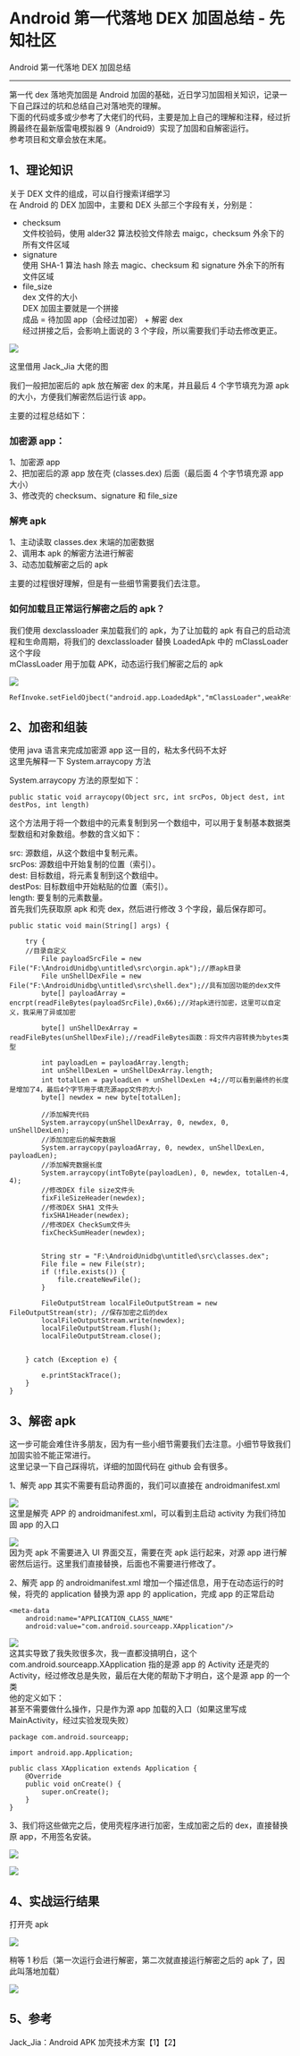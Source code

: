 

# Android 第一代落地 DEX 加固总结 - 先知社区

Android 第一代落地 DEX 加固总结

- - -

第一代 dex 落地壳加固是 Android 加固的基础，近日学习加固相关知识，记录一下自己踩过的坑和总结自己对落地壳的理解。  
下面的代码或多或少参考了大佬们的代码，主要是加上自己的理解和注释，经过折腾最终在最新版雷电模拟器 9（Android9）实现了加固和自解密运行。  
参考项目和文章会放在末尾。

## 1、理论知识

关于 DEX 文件的组成，可以自行搜索详细学习  
在 Android 的 DEX 加固中，主要和 DEX 头部三个字段有关，分别是：

-   checksum  
    文件校验码，使用 alder32 算法校验文件除去 maigc，checksum 外余下的所有文件区域
-   signature  
    使用 SHA-1 算法 hash 除去 magic、checksum 和 signature 外余下的所有文件区域
-   file\_size  
    dex 文件的大小  
    DEX 加固主要就是一个拼接  
    成品 = 待加固 app（会经过加密） + 解密 dex  
    经过拼接之后，会影响上面说的 3 个字段，所以需要我们手动去修改更正。

[![](assets/1706958493-6277b37f84666cd1393d6aaef817324f.png)](https://xzfile.aliyuncs.com/media/upload/picture/20240129164440-a434f668-be82-1.png)

这里借用 Jack\_Jia 大佬的图

我们一般把加密后的 apk 放在解密 dex 的末尾，并且最后 4 个字节填充为源 apk 的大小，方便我们解密然后运行该 app。

主要的过程总结如下：

### 加密源 app：

1、加密源 app  
2、把加密后的源 app 放在壳 (classes.dex) 后面（最后面 4 个字节填充源 app 大小）  
3、修改壳的 checksum、signature 和 file\_size

### 解壳 apk

1、主动读取 classes.dex 末端的加密数据  
2、调用本 apk 的解密方法进行解密  
3、动态加载解密之后的 apk

主要的过程很好理解，但是有一些细节需要我们去注意。

### 如何加载且正常运行解密之后的 apk？

我们使用 dexclassloader 来加载我们的 apk，为了让加载的 apk 有自己的启动流程和生命周期，将我们的 dexclassloader 替换 LoadedApk 中的 mClassLoader 这个字段  
mClassLoader 用于加载 APK，动态运行我们解密之后的 apk

[![](assets/1706958493-dcef948e8e51d8e31e8df29562cfc1ca.png)](https://xzfile.aliyuncs.com/media/upload/picture/20240129164507-b477f7e6-be82-1.png)

```plain
RefInvoke.setFieldOjbect("android.app.LoadedApk","mClassLoader",weakReference.get(),DexClassLoader);
```

## 2、加密和组装

使用 java 语言来完成加密源 app 这一目的，粘太多代码不太好  
这里先解释一下 System.arraycopy 方法

System.arraycopy 方法的原型如下：

```plain
public static void arraycopy(Object src, int srcPos, Object dest, int destPos, int length)
```

这个方法用于将一个数组中的元素复制到另一个数组中，可以用于复制基本数据类型数组和对象数组。参数的含义如下：

src: 源数组，从这个数组中复制元素。  
srcPos: 源数组中开始复制的位置（索引）。  
dest: 目标数组，将元素复制到这个数组中。  
destPos: 目标数组中开始粘贴的位置（索引）。  
length: 要复制的元素数量。  
首先我们先获取原 apk 和壳 dex，然后进行修改 3 个字段，最后保存即可。

```plain
public static void main(String[] args) {

    try {
    //目录自定义
        File payloadSrcFile = new File("F:\AndroidUnidbg\untitled\src\orgin.apk");//原apk目录
        File unShellDexFile = new File("F:\AndroidUnidbg\untitled\src\shell.dex");//具有加固功能的dex文件
        byte[] payloadArray = encrpt(readFileBytes(payloadSrcFile),0x66);//对apk进行加密，这里可以自定义，我采用了异或加密

        byte[] unShellDexArray = readFileBytes(unShellDexFile);//readFileBytes函数：将文件内容转换为bytes类型

        int payloadLen = payloadArray.length;
        int unShellDexLen = unShellDexArray.length;
        int totalLen = payloadLen + unShellDexLen +4;//可以看到最终的长度是增加了4，最后4个字节用于填充源app文件的大小
        byte[] newdex = new byte[totalLen];

        //添加解壳代码
        System.arraycopy(unShellDexArray, 0, newdex, 0, unShellDexLen);
        //添加加密后的解壳数据
        System.arraycopy(payloadArray, 0, newdex, unShellDexLen, payloadLen);
        //添加解壳数据长度
        System.arraycopy(intToByte(payloadLen), 0, newdex, totalLen-4, 4);
        //修改DEX file size文件头
        fixFileSizeHeader(newdex);
        //修改DEX SHA1 文件头
        fixSHA1Header(newdex);
        //修改DEX CheckSum文件头
        fixCheckSumHeader(newdex);


        String str = "F:\AndroidUnidbg\untitled\src\classes.dex";
        File file = new File(str);
        if (!file.exists()) {
            file.createNewFile();
        }

        FileOutputStream localFileOutputStream = new FileOutputStream(str); //保存加密之后的dex
        localFileOutputStream.write(newdex);
        localFileOutputStream.flush();
        localFileOutputStream.close();


    } catch (Exception e) {

        e.printStackTrace();
    }
}
```

## 3、解密 apk

这一步可能会难住许多朋友，因为有一些小细节需要我们去注意。小细节导致我们加固实验不能正常进行。  
这里记录一下自己踩得坑，详细的加固代码在 github 会有很多。

1、解壳 app 其实不需要有启动界面的，我们可以直接在 androidmanifest.xml

[![](assets/1706958493-fad86a18d0a0e7b27a976c3c7696393b.png)](https://xzfile.aliyuncs.com/media/upload/picture/20240129164648-f04083c4-be82-1.png)  
这里是解壳 APP 的 androidmanifest.xml，可以看到主启动 activity 为我们待加固 app 的入口

[![](assets/1706958493-92c29530164c1681288261ed8eaa896e.png)](https://xzfile.aliyuncs.com/media/upload/picture/20240129164704-fa14bf96-be82-1.png)  
因为壳 apk 不需要进入 UI 界面交互，需要在壳 apk 运行起来，对源 app 进行解密然后运行。这里我们直接替换，后面也不需要进行修改了。

2、解壳 app 的 androidmanifest.xml 增加一个描述信息，用于在动态运行的时候，将壳的 application 替换为源 app 的 application，完成 app 的正常启动

```plain
<meta-data
    android:name="APPLICATION_CLASS_NAME"
    android:value="com.android.sourceapp.XApplication"/>
```

[![](assets/1706958493-96ff9cac08ca1d3cb972c8054cb4952c.png)](https://xzfile.aliyuncs.com/media/upload/picture/20240129164727-07885a3e-be83-1.png)  
这其实导致了我失败很多次，我一直都没搞明白，这个 com.android.sourceapp.XApplication 指的是源 app 的 Activity 还是壳的 Activity，经过修改总是失败，最后在大佬的帮助下才明白，这个是源 app 的一个类  
他的定义如下：  
甚至不需要做什么操作，只是作为源 app 加载的入口（如果这里写成 MainActivity，经过实验发现失败）

```plain
package com.android.sourceapp;

import android.app.Application;

public class XApplication extends Application {
    @Override
    public void onCreate() {
        super.onCreate();
    }
}
```

3、我们将这些做完之后，使用壳程序进行加密，生成加密之后的 dex，直接替换原 app，不用签名安装。

[![](assets/1706958493-2f17129ff34aa3d6c6662f7011b0e7eb.png)](https://xzfile.aliyuncs.com/media/upload/picture/20240129164800-1b8199d8-be83-1.png)

[![](assets/1706958493-290a55fe25b4cd6b6d661c4bef037255.png)](https://xzfile.aliyuncs.com/media/upload/picture/20240129164812-224b5f60-be83-1.png)

## 4、实战运行结果

打开壳 apk

[![](assets/1706958493-9a4ba9706c6410bfa533e6d3da92dde5.png)](https://xzfile.aliyuncs.com/media/upload/picture/20240129164837-319723f0-be83-1.png)

稍等 1 秒后（第一次运行会进行解密，第二次就直接运行解密之后的 apk 了，因此叫落地加载）

[![](assets/1706958493-22e8227f7bcf9ee013800ca0654a10e7.png)](https://xzfile.aliyuncs.com/media/upload/picture/20240129164855-3c66f3d2-be83-1.png)

## 5、参考

Jack\_Jia：Android APK 加壳技术方案【1】【2】
